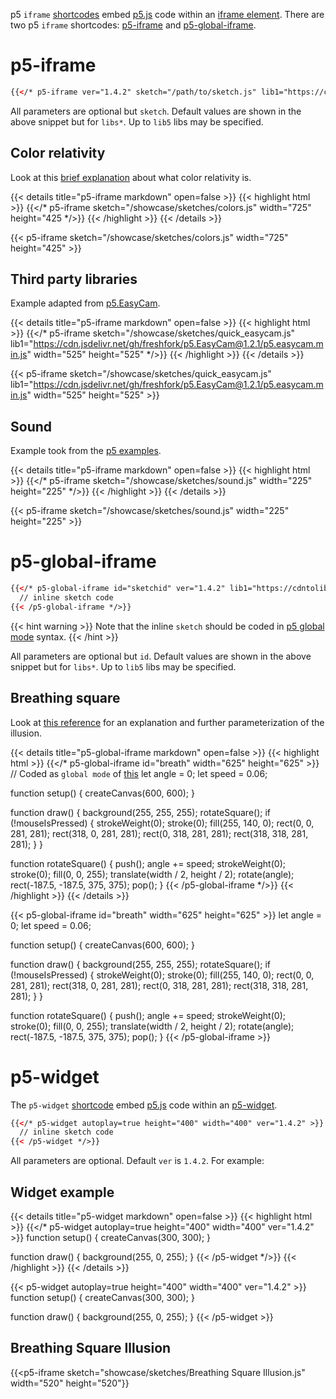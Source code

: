 p5 `iframe` [shortcodes](https://gohugo.io/content-management/shortcodes/) embed [p5.js](https://p5js.org/) code within an [iframe element](https://developer.mozilla.org/en-US/docs/Web/HTML/Element/iframe). There are two p5 `iframe` shortcodes: [p5-iframe](#p5-iframe) and [p5-global-iframe](#p5-global-iframe).

# p5-iframe

```html
{{</* p5-iframe ver="1.4.2" sketch="/path/to/sketch.js" lib1="https://cdntolib1/lib1.js" width="800" height="600" */>}}
```

All parameters are optional but `sketch`. Default values are shown in the above snippet but for `libs*`. Up to `lib5` libs may be specified.

## Color relativity

Look at this [brief explanation](https://p5js.org/examples/color-relativity.html) about what color relativity is.

{{< details title="p5-iframe markdown" open=false >}}
{{< highlight html >}}
{{</* p5-iframe sketch="/showcase/sketches/colors.js" width="725" height="425 */>}}
{{< /highlight >}}
{{< /details >}}

{{< p5-iframe sketch="/showcase/sketches/colors.js" width="725" height="425" >}}

## Third party libraries

Example adapted from [p5.EasyCam](https://github.com/freshfork/p5.EasyCam/blob/master/examples/QuickStart/QuickStart.js).

{{< details title="p5-iframe markdown" open=false >}}
{{< highlight html >}}
{{</* p5-iframe sketch="/showcase/sketches/quick_easycam.js" lib1="https://cdn.jsdelivr.net/gh/freshfork/p5.EasyCam@1.2.1/p5.easycam.min.js" width="525" height="525" */>}}
{{< /highlight >}}
{{< /details >}}

{{< p5-iframe sketch="/showcase/sketches/quick_easycam.js" lib1="https://cdn.jsdelivr.net/gh/freshfork/p5.EasyCam@1.2.1/p5.easycam.min.js" width="525" height="525" >}}

## Sound

Example took from the [p5 examples](https://p5js.org/examples/sound-sound-effect.html).

{{< details title="p5-iframe markdown" open=false >}}
{{< highlight html >}}
{{</* p5-iframe sketch="/showcase/sketches/sound.js" width="225" height="225" */>}}
{{< /highlight >}}
{{< /details >}}

{{< p5-iframe sketch="/showcase/sketches/sound.js" width="225" height="225" >}}

# p5-global-iframe

```html
{{</* p5-global-iframe id="sketchid" ver="1.4.2" lib1="https://cdntolib1/lib1.js" width="800" height="600" >}}
  // inline sketch code
{{< /p5-global-iframe */>}}
```

{{< hint warning >}}
Note that the inline `sketch` should be coded in [p5 global mode](https://github.com/processing/p5.js/wiki/Global-and-instance-mode) syntax.
{{< /hint >}}

All parameters are optional but `id`. Default values are shown in the above snippet but for `libs*`. Up to `lib5` libs may be specified.

## Breathing square

Look at [this reference](https://michaelbach.de/ot/mot-breathingSquare/) for an explanation and further parameterization of the illusion.

{{< details title="p5-global-iframe markdown" open=false >}}
{{< highlight html >}}
{{</* p5-global-iframe id="breath" width="625" height="625" >}}
  // Coded as `global mode` of [this](https://github.com/VisualComputing/Cognitive/blob/gh-pages/sketches/rotateSquare.js)
  let angle = 0;
  let speed = 0.06;

  function setup() {
    createCanvas(600, 600);
  }

  function draw() {
    background(255, 255, 255);
    rotateSquare();
    if (!mouseIsPressed) {
      strokeWeight(0);
      stroke(0);
      fill(255, 140, 0);
      rect(0, 0, 281, 281);
      rect(318, 0, 281, 281);
      rect(0, 318, 281, 281);
      rect(318, 318, 281, 281);
    }
  }

  function rotateSquare() {
    push();
    angle += speed;
    strokeWeight(0);
    stroke(0);
    fill(0, 0, 255);
    translate(width / 2, height / 2);
    rotate(angle);
    rect(-187.5, -187.5, 375, 375);
    pop();
  }
{{< /p5-global-iframe */>}}
{{< /highlight >}}
{{< /details >}}

{{< p5-global-iframe id="breath" width="625" height="625" >}}
  let angle = 0;
  let speed = 0.06;

  function setup() {
    createCanvas(600, 600);
  }

  function draw() {
    background(255, 255, 255);
    rotateSquare();
    if (!mouseIsPressed) {
      strokeWeight(0);
      stroke(0);
      fill(255, 140, 0);
      rect(0, 0, 281, 281);
      rect(318, 0, 281, 281);
      rect(0, 318, 281, 281);
      rect(318, 318, 281, 281);
    }
  }

  function rotateSquare() {
    push();
    angle += speed;
    strokeWeight(0);
    stroke(0);
    fill(0, 0, 255);
    translate(width / 2, height / 2);
    rotate(angle);
    rect(-187.5, -187.5, 375, 375);
    pop();
  }
{{< /p5-global-iframe >}}

# p5-widget

The `p5-widget` [shortcode](https://gohugo.io/content-management/shortcodes/) embed [p5.js](https://p5js.org/) code within an [p5-widget](https://toolness.github.io/p5.js-widget/).

```html
{{</* p5-widget autoplay=true height="400" width="400" ver="1.4.2" >}}
  // inline sketch code
{{< /p5-widget */>}}
```

All parameters are optional. Default `ver` is `1.4.2`. For example:

## Widget example

{{< details title="p5-widget markdown" open=false >}}
{{< highlight html >}}
{{</* p5-widget autoplay=true height="400" width="400" ver="1.4.2" >}}
function setup() {
  createCanvas(300, 300);
}

function draw() {
  background(255, 0, 255);
}
{{< /p5-widget */>}}
{{< /highlight >}}
{{< /details >}}

{{< p5-widget autoplay=true height="400" width="400" ver="1.4.2" >}}
function setup() {
  createCanvas(300, 300);
}

function draw() {
  background(255, 0, 255);
}
{{< /p5-widget >}}

## Breathing Square Illusion

{{<p5-iframe sketch="showcase/sketches/Breathing Square Illusion.js" width="520" height="520"}}
